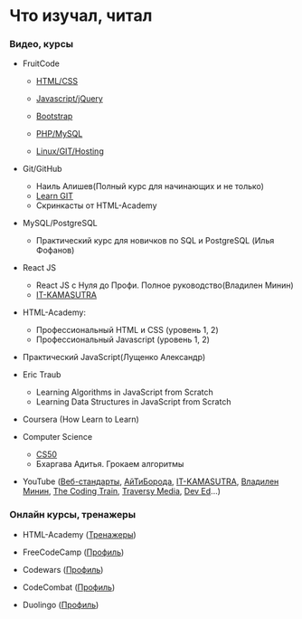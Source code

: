 # Что изучал, читал

### Видео, курсы
- FruitCode
  - [HTML/CSS](https://fructcode.com/ru/certificates/e86feb12d9a9adf1400534e2d1314b54/ru/)
 
  - [Javascript/jQuery](https://fructcode.com/ru/certificates/3edddc30ddb6dbea9864b93f47931a5b/ru/)
 
  - [Bootstrap](https://fructcode.com/ru/certificates/9879aa7070608537a3497ca89ad1540c/ru/)
 
  - [PHP/MySQL](https://fructcode.com/ru/certificates/9ddc49e143129bc05909767d8d1c22fa/ru/)
 
  - [Linux/GIT/Hosting](https://fructcode.com/ru/certificates/96614432e26bad4534ae31b3fdaa4b17/ru/)

- Git/GitHub
  - Наиль Алишев(Полный курс для начинающих и не только)
  - [Learn GIT](https://learngitbranching.js.org)
  - Скринкасты от HTML-Academy

- MySQL/PostgreSQL
  - Практический курс для новичков по SQL и PostgreSQL (Илья Фофанов) 

- React JS 
  - React JS с Нуля до Профи. Полное руководство(Владилен Минин)
  - [IT-KAMASUTRA](https://www.youtube.com/channel/UCTW0FUhT0m-Bqg2trTbSs0g)

- HTML-Academy:
  - Профессиональный HTML и CSS (уровень 1, 2)
  - Профессиональный Javascript (уровень 1, 2)
 
- Практический JavaScript(Лущенко Александр)

- Eric Traub
  - Learning Algorithms in JavaScript from Scratch
  - Learning Data Structures in JavaScript from Scratch 
  
- Coursera (How Learn to Learn)

- Computer Science
  - [CS50](https://javarush.ru/quests/QUEST_HARVARD_CS50)
  - Бхаргава Адитья. Грокаем алгоритмы
 
- YouTube ([Веб-стандарты](https://www.youtube.com/user/wstdays), [АйТиБорода](https://www.youtube.com/channel/UCeObZv89Stb2xLtjLJ0De3Q), [IT-KAMASUTRA](https://www.youtube.com/channel/UCTW0FUhT0m-Bqg2trTbSs0g), [Владилен Минин](https://www.youtube.com/channel/UCg8ss4xW9jASrqWGP30jXiw), [The Coding Train](https://www.youtube.com/user/shiffman), [Traversy Media](https://www.youtube.com/user/TechGuyWeb), [Dev Ed](https://www.youtube.com/channel/UClb90NQQcskPUGDIXsQEz5Q)...)

### Онлайн курсы, тренажеры
- HTML-Academy ([Тренажеры](https://htmlacademy.ru/profile/id1274543))

- FreeCodeCamp ([Профиль](https://www.freecodecamp.org/hi-pyncho))

- Codewars ([Профиль](https://www.codewars.com/users/Hi-Pyncho))

- CodeCombat ([Профиль](https://codecombat.com/user/pyncho))

- Duolingo ([Профиль](https://www.duolingo.com/profile/HiPyncho))


